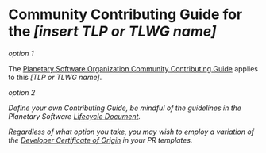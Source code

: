 # Community Contributing Guide for the *[insert TLP or TLWG name]*

*option 1*

The [Planetary Software Organization Community Contributing Guide][Contributing]
applies to this *[TLP or TLWG name]*.

[Contributing]: https://github.com/planetarysoftware/TSC/blob/master/Contributing.md


*option 2*

*Define your own Contributing Guide, be mindful of the guidelines in
the Planetary Software [Lifecycle 
Document](https://github.com/planetarysoftware/TSC/blob/master/Lifecycle.md).*


*Regardless of what option you take, you may wish to employ a
variation of the [Developer Certificate of
Origin](https://developercertificate.org/) in your PR templates.*
